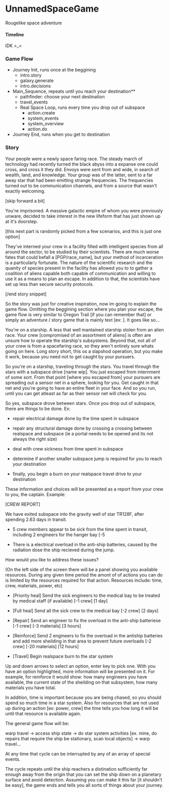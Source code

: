 UnnamedSpaceGame
================

Rougelike space adventure

<h4>Timeline</h4>

IDK >_<

<h3>Game Flow</h3>

* Journey Init, runs once at the beggining
    * intro.story
    * galaxy.generate
    * intro.decisions
* Main_Sequence, repeats until you reach your destination**
    * pathfinder: choose your next destination
    * travel_events
    * Real Space Loop, runs every time you drop out of subspace
        * action.create
        * system_events
        * system_overview
        * action.do
* Journey End, runs when you get to destination


<h3>Story</h3>

Your people were a newly space faring race. The steady march of technology had recently turned the black abyss into a expanse one could cross, and cross it they did. Envoys were sent from and wide, in search of wealth, land,  and knowledge. Your group was of the latter, sent to a far away star that had been emitting strange frequencies. The frequencies turned out to be communication channels, and from a source that wasn't exactly welcoming.

[skip forward a bit]

You're imprisoned. A massive galactic empire of whom you were previously unware, decided to take interest in the new lifeform that has just shown up at it's doorstep. 

[this next part is randomly picked from a few scenarios, and this is just one option]

They've interned your crew in a facility filled with intelligent species from all around the sector, to be studied by their scientists. There are much worse fates that could befall a [PGP/race_name], but your method of incarceration is a particularly fortunate. The nature of the scientific research and the quanity of species present in the facility has allowed you to to gather a coalition of aliens capable both capable of communication and willing to use it as a means to plan an escape. In addition to that, the scientists have set up less than secure security protocols.

[/end story snippet]

So the story was just for creative inspiration, now im going to explain the game flow. Omitting the beggining section where you plan your escape, the game flow is very similar to Oregon Trail [if you can remember that] or simply an adventure / story game that is mainly text [ex: ]. It goes like so...

You're on a starship. A less that well mantained starship stolen from an alien race. Your crew [compromised of an assortment of aliens] is often are unsure how to operate the starship's subsystems. Beyond that, not all of your crew is from a spacefaring race, so they aren't entirely sure whats going on here. Long story short, this os a slapshod operation, but you make it work, because you need not to get caught by your pursuers.

So you're on a starship, traveling through the stars. You travel through the stars with a subspace drive [name wip]. You just escaped from internment of some sort. From that point [where you escaped from] your pursuers are spreading out a sensor net in a sphere, looking for you. Get caught in that net and you're going to have an entire fleet in your face. And so you run, until you can get atleast as far as their sensor net will check for you.

So yes, subspace drove between stars. Once you drop out of subspace, there are things to be done. Ex:

* repair electrical damage done by the time spent in subspace

* repair any structural damage done by crossing a crossing between realspace and subspace (ie a portal needs to be opened and its not always the right size)

* deal with crew sickness from time spent in subspace

* determine if another smaller subspace jump is required for you to reach your destination

* finally, you begin a burn on your realspace travel drive to your destination

These information and choices will be presented as a report from your crew to you, the captain. Example:

[CREW REPORT]

We have exited subspace into the gravity well of star TR128F, after spending 2.63 days in transit.

* 5 crew members appear to be sick from the time spent in transit, including 2 engineers for the hanger bay [-5

* There is a electrical overload in the anti-ship batteries, caused by the radiation dose the ship recieved during the jump.

How would you like to address these issues?

(On the left side of the screen there will be a panel showing you available resources. During any given time period the amont of of actions you can do is limited by the resources required for that action. Resources include: time, crew, materials, power, etc)

* [Priority heal] Send the sick engineers to the medical bay to be treated by medical staff (if available) [-1 crew] [1 day]

* [Full heal] Send all the sick crew to the medical bay [-2 crew] [2 days]

* [Repair] Send an engineer to fix the overload in the anti-ship batteriese [-1 crew] [-3 materials] [3 hours]

* [Reinforce] Send 2 engineers to fix the overload in the antiship batteries and add more sheilding in that area to prevent future overloads [-2 crew] [-20 materials] [12 hours]

* [Travel] Begin realspace burn to the star system

Up and down arrows to select an option, enter key to pick one. With you have an option highlighted, more information will be presented on it. For example, for reinforce it would show: how many engineers you have available, the current state of the sheilding on that subsystem, how many materials you have total.

In addition, time is important because you are being chased, so you should spend so much time in a star system. Also for resources that are not used up during an action [ex: power, crew] the time tells you how long it will be until that resource is available again.

The general game flow will be:

warp travel -> access ship state -> do star system activities [ex. mine, do repairs that require the ship be stationary, scan local objects] -> warp travel...

At any time that cycle can be interrupted by any of an array of special events.

The cycle repeats until the ship reachers a distination sufficiently far enough away from the origin that you can set the ship down on a planetary surface and avoid detection. Assuming you can make it this far [it shouldn't be easy], the game ends and tells you all sorts of things about your journey.
